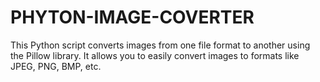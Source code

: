 # PHYTON-IMAGE-COVERTER
This Python script converts images from one file format to another using the Pillow library. It allows you to easily convert images to formats like JPEG, PNG, BMP, etc.
